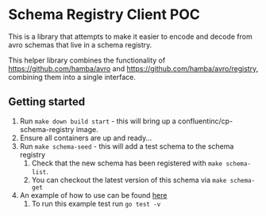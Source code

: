 # Schema Registry Client POC

This is a library that attempts to make it easier to encode and decode from avro schemas that live in a schema registry.

This helper library combines the functionality of https://github.com/hamba/avro and https://github.com/hamba/avro/registry, combining them into a single interface.

## Getting started

1. Run `make down build start` - this will bring up a confluentinc/cp-schema-registry image.
2. Ensure all containers are up and ready...
3. Run `make schema-seed` - this will add a test schema to the schema registry
    1. Check that the new schema has been registered with `make schema-list`.
    2. You can checkout the latest version of this schema via `make schema-get`
3. An example of how to use can be found [here](https://github.com/johnmackenzie91/schema-registry-client/blob/master/schema_example_test.go)
    1. To run this example test run `go test -v`